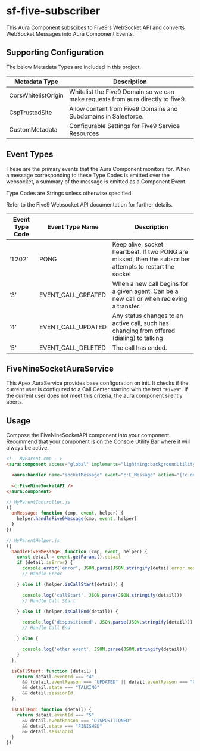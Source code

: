 # sf-five-subscriber

This Aura Component subscibes to Five9's WebSocket API and converts WebSocket Messages into Aura Component Events.

## Supporting Configuration

The below Metadata Types are included in this project.

| Metadata Type | Description |
| --- | --- |
| CorsWhitelistOrigin | Whitelist the Five9 Domain so we can make requests from aura directly to five9. |
| CspTrustedSite | Allow content from Five9 Domains and Subdomains in Salesforce. |
| CustomMetadata | Configurable Settings for Five9 Service Resources |

## Event Types

These are the primary events that the Aura Component monitors for. When a message corresponding to these Type Codes is emitted over the websocket, a summary of the message is emitted as a Component Event.

Type Codes are Strings unless otherwise specified.

Refer to the Five9 Websocket API documentation for further details.

| Event Type Code | Event Type Name | Description |
| --- | --- | --- |
| '1202' | PONG | Keep alive, socket heartbeat. If two PONG are missed, then the subscriber attempts to restart the socket |
| '3' | EVENT_CALL_CREATED | When a new call begins for a given agent. Can be a new call or when recieving a transfer. |
| '4' | EVENT_CALL_UPDATED | Any status changes to an active call, such has changing from offered (dialing) to talking |
| '5' | EVENT_CALL_DELETED | The call has ended. |

## FiveNineSocketAuraService

This Apex AuraService provides base configuration on init. It checks if the current user is configured to a Call Center starting with the text `"Five9"`. If the current user does not meet this criteria, the aura component silently aborts.

## Usage

Compose the FiveNineSocketAPI component into your component. Recommend that your component is on the Console Utility Bar where it will always be active.

```html
<!-- MyParent.cmp -->
<aura:component access="global" implements="lightning:backgroundUtilityItem">

  <aura:handler name="socketMessage" event="c:E_Message" action="{!c.onMessage}" />

  <c:FiveNineSocketAPI />
</aura:component>
```
```js
// MyParentController.js
({
  onMessage: function (cmp, event, helper) {
    helper.handleFive9Message(cmp, event, helper)
  }
})
```
```js
// MyParentHelper.js
({
  handleFive9Message: function (cmp, event, helper) {
    const detail = event.getParams().detail
    if (detail.isError) {
      console.error('error', JSON.parse(JSON.stringify(detail.error.message)))
      // Handle Error

    } else if (helper.isCallStart(detail)) {

      console.log('callStart', JSON.parse(JSON.stringify(detail)))
      // Handle Call Start

    } else if (helper.isCallEnd(detail)) {

      console.log('dispositioned', JSON.parse(JSON.stringify(detail)))
      // Handle Call End

    } else {

      console.log('other event', JSON.parse(JSON.stringify(detail)))
    }
  },

  isCallStart: function (detail) {
    return detail.eventId === "4"
      && (detail.eventReason === "UPDATED" || detail.eventReason === "CONNECTED")
      && detail.state === "TALKING"
      && detail.sessionId
  },

  isCallEnd: function (detail) {
    return detail.eventId === "5"
      && detail.eventReason === "DISPOSITIONED"
      && detail.state === "FINISHED"
      && detail.sessionId
  }
})
```